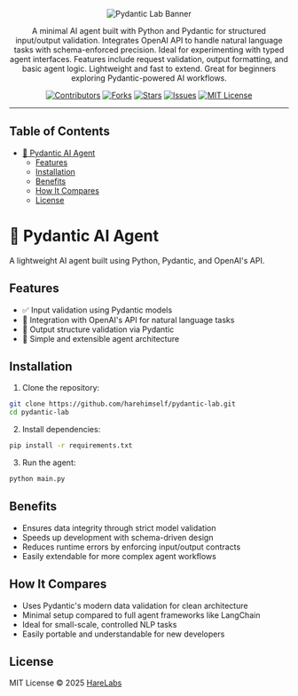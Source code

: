 
<p align="center">
   <img src="https://raw.githubusercontent.com/harehimself/pydantic-lab/master/pydantic-lab.png" alt="Pydantic Lab Banner">
</p>

<p align="center">
   A minimal AI agent built with Python and Pydantic for structured input/output validation. Integrates OpenAI API to handle natural language tasks with schema-enforced precision. Ideal for experimenting with typed agent interfaces. Features include request validation, output formatting, and basic agent logic. Lightweight and fast to extend. Great for beginners exploring Pydantic-powered AI workflows.
</p>

<p align="center">
  <a href="https://github.com/harehimself/pydantic-lab/graphs/contributors"><img src="https://img.shields.io/github/contributors/harehimself/pydantic-lab" alt="Contributors"></a>
  <a href="https://github.com/harehimself/pydantic-lab/network/members"><img src="https://img.shields.io/github/forks/harehimself/pydantic-lab" alt="Forks"></a>
  <a href="https://github.com/harehimself/pydantic-lab/stargazers"><img src="https://img.shields.io/github/stars/harehimself/pydantic-lab" alt="Stars"></a>
  <a href="https://github.com/harehimself/pydantic-lab/issues"><img src="https://img.shields.io/github/issues/harehimself/pydantic-lab" alt="Issues"></a>
  <a href="https://github.com/harehimself/pydantic-lab/blob/main/LICENSE"><img src="https://img.shields.io/github/license/harehimself/pydantic-lab" alt="MIT License"></a>
</p>

---

## Table of Contents
- [🧠 Pydantic AI Agent](#-pydantic-ai-agent)
  - [Features](#features)
  - [Installation](#installation)
  - [Benefits](#benefits)
  - [How It Compares](#how-it-compares)
  - [License](#license)

# 🧠 Pydantic AI Agent

A lightweight AI agent built using Python, Pydantic, and OpenAI's API.

## Features
- ✅ Input validation using Pydantic models  
- 🧠 Integration with OpenAI's API for natural language tasks  
- 🔄 Output structure validation via Pydantic  
- 🔧 Simple and extensible agent architecture  

## Installation

1. Clone the repository:
```bash
git clone https://github.com/harehimself/pydantic-lab.git
cd pydantic-lab
```

2. Install dependencies:
```bash
pip install -r requirements.txt
```

3. Run the agent:
```bash
python main.py
```

## Benefits
- Ensures data integrity through strict model validation  
- Speeds up development with schema-driven design  
- Reduces runtime errors by enforcing input/output contracts  
- Easily extendable for more complex agent workflows  

## How It Compares
- Uses Pydantic's modern data validation for clean architecture  
- Minimal setup compared to full agent frameworks like LangChain  
- Ideal for small-scale, controlled NLP tasks  
- Easily portable and understandable for new developers  

## License
MIT License © 2025 [HareLabs](https://github.com/harehimself)
